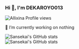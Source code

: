### Hi 👋, I'm DEKAROYO013

![Allixina Profile views](https://komarev.com/ghpvc/?username=dakaroyo013&style=flat&color=blueviolet)<br>

🔭 I’m currently working on nothing

![Sansekai's GitHub stats](https://github-readme-stats.vercel.app/api?username=dakaroyo013&show_icons=true&theme=tokyonight)<br>
![Sansekai's GitHub stats](https://github-readme-stats.vercel.app/api/top-langs/?username=dakaroyo013&theme=tokyonight&hide_border=false&layout=compact)
